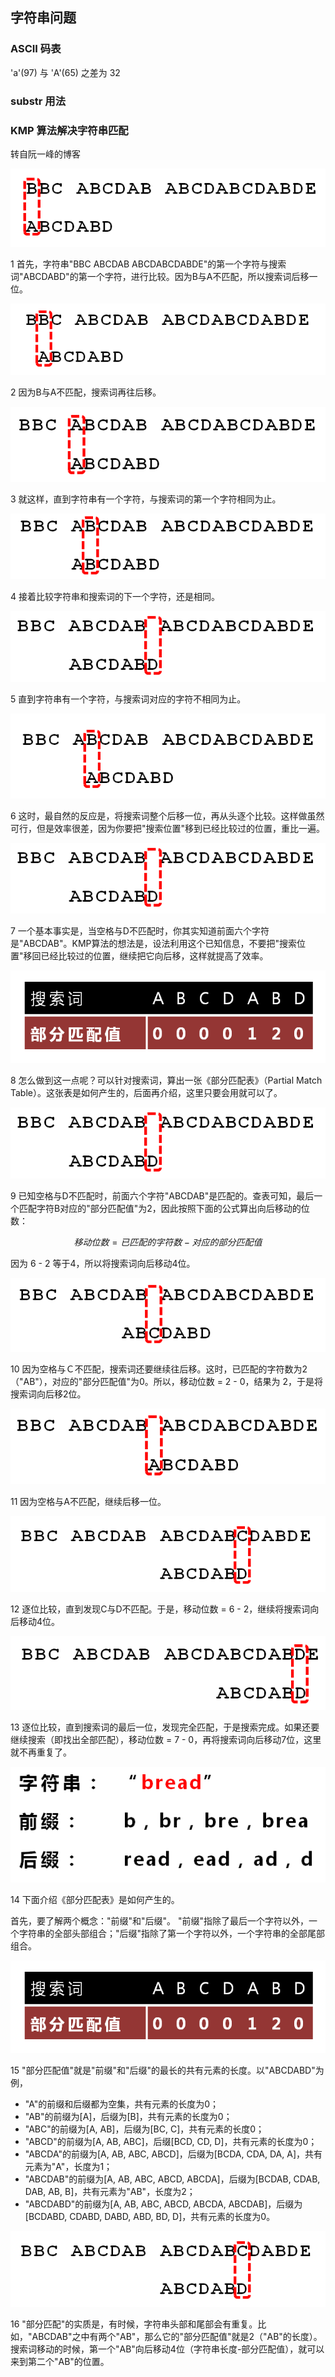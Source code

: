## 字符串问题

### ASCII 码表

'a'(97) 与 'A'(65) 之差为 32

### substr 用法



### KMP 算法解决字符串匹配

转自阮一峰的博客

![](../figs/kmp1.png)

1 首先，字符串"BBC ABCDAB ABCDABCDABDE"的第一个字符与搜索词"ABCDABD"的第一个字符，进行比较。因为B与A不匹配，所以搜索词后移一位。

![](../figs/kmp2.png)

2 因为B与A不匹配，搜索词再往后移。

![](../figs/kmp3.png)

3 就这样，直到字符串有一个字符，与搜索词的第一个字符相同为止。

![](../figs/kmp4.png)

4 接着比较字符串和搜索词的下一个字符，还是相同。

![](../figs/kmp5.png)

5 直到字符串有一个字符，与搜索词对应的字符不相同为止。

![](../figs/kmp6.png)

6 这时，最自然的反应是，将搜索词整个后移一位，再从头逐个比较。这样做虽然可行，但是效率很差，因为你要把"搜索位置"移到已经比较过的位置，重比一遍。

![](../figs/kmp7.png)

7 一个基本事实是，当空格与D不匹配时，你其实知道前面六个字符是"ABCDAB"。KMP算法的想法是，设法利用这个已知信息，不要把"搜索位置"移回已经比较过的位置，继续把它向后移，这样就提高了效率。

![](../figs/kmp8.png)

8 怎么做到这一点呢？可以针对搜索词，算出一张《部分匹配表》（Partial Match Table）。这张表是如何产生的，后面再介绍，这里只要会用就可以了。

![](../figs/kmp9.png)

9 已知空格与D不匹配时，前面六个字符"ABCDAB"是匹配的。查表可知，最后一个匹配字符B对应的"部分匹配值"为2，因此按照下面的公式算出向后移动的位数：

$$
移动位数 = 已匹配的字符数 - 对应的部分匹配值
$$

因为 6 - 2 等于4，所以将搜索词向后移动4位。

![](../figs/kmp10.png)

10 因为空格与Ｃ不匹配，搜索词还要继续往后移。这时，已匹配的字符数为2（"AB"），对应的"部分匹配值"为0。所以，移动位数 = 2 - 0，结果为 2，于是将搜索词向后移2位。

![](../figs/kmp11.png)

11 因为空格与A不匹配，继续后移一位。

![](../figs/kmp12.png)

12 逐位比较，直到发现C与D不匹配。于是，移动位数 = 6 - 2，继续将搜索词向后移动4位。

![](../figs/kmp13.png)

13 逐位比较，直到搜索词的最后一位，发现完全匹配，于是搜索完成。如果还要继续搜索（即找出全部匹配），移动位数 = 7 - 0，再将搜索词向后移动7位，这里就不再重复了。

![](../figs/kmp14.png)

14 下面介绍《部分匹配表》是如何产生的。

首先，要了解两个概念："前缀"和"后缀"。 "前缀"指除了最后一个字符以外，一个字符串的全部头部组合；"后缀"指除了第一个字符以外，一个字符串的全部尾部组合。

![](../figs/kmp15.png)

15 "部分匹配值"就是"前缀"和"后缀"的最长的共有元素的长度。以"ABCDABD"为例，

- "A"的前缀和后缀都为空集，共有元素的长度为0；
- "AB"的前缀为\[A\]，后缀为\[B\]，共有元素的长度为0；
- "ABC"的前缀为\[A, AB\]，后缀为\[BC, C\]，共有元素的长度0；
- "ABCD"的前缀为\[A, AB, ABC\]，后缀[BCD, CD, D\]，共有元素的长度为0；
- "ABCDA"的前缀为\[A, AB, ABC, ABCD\]，后缀为\[BCDA, CDA, DA, A\]，共有元素为"A"，长度为1；
- "ABCDAB"的前缀为\[A, AB, ABC, ABCD, ABCDA\]，后缀为\[BCDAB, CDAB, DAB, AB, B\]，共有元素为"AB"，长度为2；
- "ABCDABD"的前缀为\[A, AB, ABC, ABCD, ABCDA, ABCDAB\]，后缀为\[BCDABD, CDABD, DABD, ABD, BD, D\]，共有元素的长度为0。

![](../figs/kmp16.png)

16 "部分匹配"的实质是，有时候，字符串头部和尾部会有重复。比如，"ABCDAB"之中有两个"AB"，那么它的"部分匹配值"就是2（"AB"的长度）。搜索词移动的时候，第一个"AB"向后移动4位（字符串长度-部分匹配值），就可以来到第二个"AB"的位置。